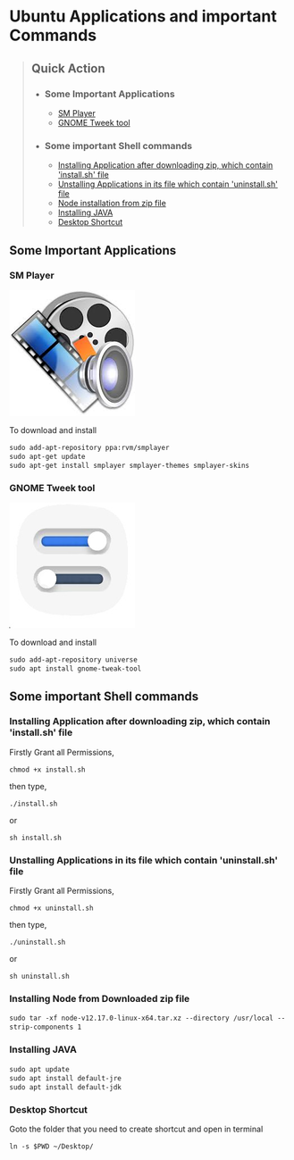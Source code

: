 # Ubuntu Applications and important Commands
> ## Quick Action
>-  ### Some Important Applications
>       - [SM Player](#sm-player)
>       - [GNOME Tweek tool](#gnome-tweek-tool)
>-  ### Some important Shell commands 
>       - [Installing Application after downloading zip, which contain 'install.sh' file](#installing-application-after-downloading-zip,-which-contain-'install.sh'-file)
>       - [Unstalling Applications in its file which contain 'uninstall.sh' file](#unstalling-applications-in-its-file-which-contain-'uninstall.sh'-file)
>       - [Node installation from zip file](#installing-node-from-downloaded-zip-file)
>       - [Installing JAVA](#installing-java)
>       - [Desktop Shortcut](#desktop-shortcut)

 


## Some Important Applications

### SM Player
![image of smplayer](./img/smplayer.jpeg)

To download and install
```
sudo add-apt-repository ppa:rvm/smplayer 
sudo apt-get update 
sudo apt-get install smplayer smplayer-themes smplayer-skins
```

 ### GNOME Tweek tool
![image of gnome_tweek](./img/gnome_tweak.jpeg)

To download and install
```
sudo add-apt-repository universe
sudo apt install gnome-tweak-tool
```

## Some important Shell commands  

 ### Installing Application after downloading zip, which contain 'install.sh' file 

Firstly Grant all Permissions,

```
chmod +x install.sh
```
then type,
```
./install.sh
```
or
```
sh install.sh	
```	
 ### Unstalling Applications in its file which contain 'uninstall.sh' file 

Firstly Grant all Permissions,

```
chmod +x uninstall.sh
```
then type,
```
./uninstall.sh
```
or
```
sh uninstall.sh	
```	
 ### Installing Node from Downloaded zip file
```
sudo tar -xf node-v12.17.0-linux-x64.tar.xz --directory /usr/local --strip-components 1
```
 ### Installing JAVA
```
sudo apt update
sudo apt install default-jre
sudo apt install default-jdk
```
 ### Desktop Shortcut
 Goto the folder that you need to create shortcut and open in terminal
```
ln -s $PWD ~/Desktop/
```
